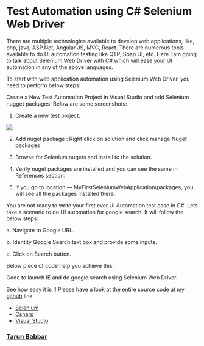 # Test Automation using C# Selenium Web Driver

There are multiple technologies available to develop web applications, like,
php, java, ASP.Net, Angular JS, MVC, React. There are numerous tools available
to do UI automation testing like QTP, Soap UI, etc. Here I am going to talk
about Selenium Web Driver with C# which will ease your UI automation in any of
the above languages.

To start with web application automation using Selenium Web Driver, you need to
perform below steps:

Create a New Test Automation Project in Visual Studio and add Selenium nugget
packages. Below are some screenshots:

1.  Create a new test project:

![](https://cdn-images-1.medium.com/max/800/1*re8ZyKWVJ5LBUSsYCwntpQ.png)

2. Add nuget package : Right click on solution and click manage Nuget packages

3. Browse for Selenium nugets and install to the solution.

4. Verify nuget packages are installed and you can see the same in References
section.

5. If you go to location — MyFirstSeleniumWebApplication\packages, you will see
all the packages installed there.

You are not ready to write your first ever UI Automation test case in C#. Lets
take a scenario to do UI automation for google search. It will follow the below
steps:

a. Navigate to Google URL.

b. Identity Google Search text box and provide some inputs.

c. Click on Search button.

Below piece of code help you achieve this:

<span class="figcaption_hack">Code to launch IE and do google search using Selenium Web Driver.</span>

See how easy it is !! Please have a look at the entire source code at my
[github](https://github.com/TarunBabbar/SeleniumTestAutomationUsingWebDriver)
link.

* [Selenium](https://medium.com/tag/selenium?source=post)
* [Csharp](https://medium.com/tag/csharp?source=post)
* [Visual Studio](https://medium.com/tag/visual-studio?source=post)

### [Tarun Babbar](https://medium.com/@IamTarunBabbar)
